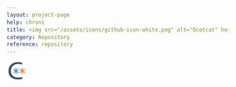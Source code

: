 ```yaml
---
layout: project-page
help: chroni
title: <img src="/assets/icons/github-icon-white.png" alt="Ocotcat" height="30" width="30"> Chroni Repository
category: Repository
reference: repository
---
```



<a href="https://github.com/CIRDLES/CHRONI" target="_blank">
<img src="/assets/icons/chroni_logo.png" alt="link to CHRONI repository" height="42" width="42">
</a>
